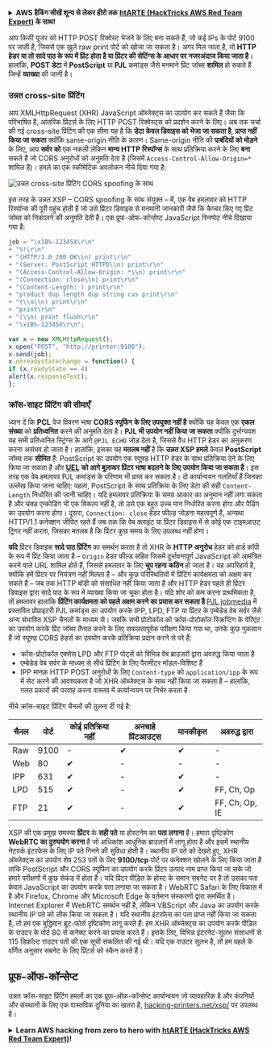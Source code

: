 <details>

<summary><strong>AWS हैकिंग सीखें शून्य से लेकर हीरो तक</strong> <a href="https://training.hacktricks.xyz/courses/arte"><strong>htARTE (HackTricks AWS Red Team Expert)</strong></a><strong> के साथ!</strong></summary>

HackTricks का समर्थन करने के अन्य तरीके:

* यदि आप चाहते हैं कि आपकी **कंपनी का विज्ञापन HackTricks में दिखाई दे** या **HackTricks को PDF में डाउनलोड करें**, तो [**सब्सक्रिप्शन प्लान्स**](https://github.com/sponsors/carlospolop) देखें!
* [**आधिकारिक PEASS & HackTricks स्वैग**](https://peass.creator-spring.com) प्राप्त करें
* [**The PEASS Family**](https://opensea.io/collection/the-peass-family) की खोज करें, हमारा एक्सक्लूसिव [**NFTs**](https://opensea.io/collection/the-peass-family) का संग्रह
* 💬 [**Discord group**](https://discord.gg/hRep4RUj7f) में **शामिल हों** या [**telegram group**](https://t.me/peass) में या **Twitter** पर मुझे 🐦 [**@carlospolopm**](https://twitter.com/carlospolopm) **का अनुसरण करें**.
* **HackTricks** के [**github repos**](https://github.com/carlospolop/hacktricks) और [**HackTricks Cloud**](https://github.com/carlospolop/hacktricks-cloud) में PRs सबमिट करके अपनी हैकिंग ट्रिक्स शेयर करें।

</details>


आप किसी यूजर को HTTP POST रिक्वेस्ट भेजने के लिए बना सकते हैं, जो कई IPs के पोर्ट 9100 पर जाती है, जिससे एक खुले raw print पोर्ट को खोजा जा सकता है। अगर मिल जाता है, तो **HTTP हेडर या तो सादे पाठ के रूप में प्रिंट होता है या प्रिंटर की सेटिंग्स के आधार पर नजरअंदाज किया जाता है**। हालांकि, **POST डेटा** में **PostScript** या **PJL** कमांड्स जैसे मनमाने प्रिंट जॉब्स **शामिल** हो सकते हैं जिन्हें **व्याख्या** की जानी है।

### उन्नत cross-site प्रिंटिंग

आप XMLHttpRequest (XHR) JavaScript ऑब्जेक्ट्स का उपयोग कर सकते हैं जैसा कि परिभाषित है, आंतरिक प्रिंटर्स के लिए HTTP POST रिक्वेस्ट्स को प्रदर्शन करने के लिए। अब तक चर्चा की गई cross-site प्रिंटिंग की एक सीमा यह है कि **डेटा केवल डिवाइस को भेजा जा सकता है**, **प्राप्त नहीं किया जा सकता** क्योंकि same-origin नीति के कारण। Same-origin नीति की **पाबंदियों को मोड़ने** के लिए, आप **सर्वर को** एक नकली लेकिन **मान्य HTTP रिस्पॉन्स** के साथ प्रतिक्रिया करने के लिए **बना** सकते हैं जो CORS अनुरोधों को अनुमति देता है (जिसमें `Access-Control-Allow-Origin=*` शामिल है)। हमले का एक स्कीमेटिक अवलोकन नीचे दिया गया है:

![उन्नत cross-site प्रिंटिंग CORS spoofing के साथ](http://hacking-printers.net/wiki/images/thumb/c/ce/Cross-site-printing.png/900px-Cross-site-printing.png)

इस तरह के उन्नत XSP – CORS spoofing के साथ संयुक्त – में, एक वेब हमलावर को HTTP रिस्पॉन्स की पूरी पहुंच होती है जो उसे प्रिंटर डिवाइस से मनमानी जानकारी जैसे कि कैप्चर किए गए प्रिंट जॉब्स को निकालने की अनुमति देती है। एक प्रूफ-ऑफ-कॉन्सेप्ट JavaScript स्निप्पेट नीचे दिखाया गया है:
```javascript
job = "\x1B%-12345X\r\n"
+ "%!\r\n"
+ "(HTTP/1.0 200 OK\\n) print\r\n"
+ "(Server: PostScript HTTPD\\n) print\r\n"
+ "(Access-Control-Allow-Origin: *\\n) print\r\n"
+ "(Connection: close\\n) print\r\n"
+ "(Content-Length: ) print\r\n"
+ "product dup length dup string cvs print\r\n"
+ "(\\n\\n) print\r\n"
+ "print\r\n"
+ "(\\n) print flush\r\n"
+ "\x1B%-12345X\r\n";

var x = new XMLHttpRequest();
x.open("POST", "http://printer:9100");
x.send(job);
x.onreadystatechange = function() {
if (x.readyState == 4)
alert(x.responseText);
};
```
### क्रॉस-साइट प्रिंटिंग की सीमाएँ

ध्यान दें कि **PCL** पेज विवरण भाषा **CORS स्पूफिंग के लिए उपयुक्त नहीं है** क्योंकि यह केवल एक **एकल संख्या** को **प्रतिध्वनित** करने की अनुमति देता है। **PJL भी उपयोग नहीं किया जा सकता** क्योंकि दुर्भाग्यवश यह सभी प्रतिध्वनित स्ट्रिंग्स के आगे `@PJL ECHO` जोड़ देता है, जिससे वैध HTTP हेडर का अनुकरण करना असंभव हो जाता है। हालांकि, इसका यह **मतलब नहीं** है कि **उन्नत XSP हमले** केवल **PostScript** जॉब्स तक **सीमित** हैं: PostScript का उपयोग एक स्पूफ़्ड HTTP हेडर के साथ प्रतिक्रिया देने के लिए किया जा सकता है और [**UEL**](./#uel) **को आगे बुलाकर प्रिंटर भाषा बदलने के लिए उपयोग किया जा सकता है**। इस तरह एक वेब हमलावर PJL कमांड्स के परिणाम भी प्राप्त कर सकता है। दो कार्यान्वयन गलतियाँ हैं जिनका उल्लेख किया जाना चाहिए: पहला, PostScript के साथ प्रतिक्रिया के लिए डेटा की सही `Content-Length` निर्धारित की जानी चाहिए। यदि हमलावर प्रतिक्रिया के समग्र आकार का अनुमान नहीं लगा सकता है और चंक्ड एन्कोडिंग भी एक विकल्प नहीं है, तो उसे एक बहुत उच्च मान निर्धारित करना होगा और पैडिंग का उपयोग करना होगा। दूसरा, `Connection: close` हेडर फील्ड जोड़ना महत्वपूर्ण है, अन्यथा HTTP/1.1 कनेक्शन जीवित रहते हैं जब तक कि वेब क्लाइंट या प्रिंटर डिवाइस में से कोई एक टाइमआउट ट्रिगर नहीं करता, जिसका मतलब है कि प्रिंटर कुछ समय के लिए उपलब्ध नहीं होगा।

**यदि** प्रिंटर डिवाइस **सादे** **पाठ प्रिंटिंग** का समर्थन करता है तो XHR के **HTTP अनुरोध** हेडर को हार्ड कॉपी के रूप में प्रिंट किया जाता है – `Origin` हेडर फील्ड सहित जिसमें दुर्भावनापूर्ण JavaScript को आमंत्रित करने वाले URL शामिल होते हैं, जिससे हमलावर के लिए **चुप रहना** **कठिन** हो जाता है। यह अपरिहार्य है, क्योंकि हमें प्रिंटर पर नियंत्रण नहीं मिलता है – और कुछ परिस्थितियों में प्रिंटिंग कार्यक्षमता को अक्षम कर सकते हैं – जब तक HTTP बॉडी को संसाधित नहीं किया जाता है और HTTP हेडर पहले ही प्रिंटर डिवाइस द्वारा सादे पाठ के रूप में व्याख्या किया जा चुका होता है। यदि शोर को कम करना प्राथमिकता है, तो हमलावर हालांकि **प्रिंटिंग कार्यक्षमता को पहले अक्षम करने का प्रयास कर सकता है** [PJL jobmedia](http://hacking-printers.net/wiki/index.php/Document_processing#PJL_jobmedia) में प्रस्तावित प्रोप्राइटरी PJL कमांड्स का उपयोग करके IPP, LPD, FTP या प्रिंटर के एम्बेडेड वेब सर्वर जैसे अन्य संभावित XSP चैनलों के माध्यम से। जबकि सभी प्रोटोकॉल को क्रॉस-प्रोटोकॉल स्क्रिप्टिंग के वेरिएंट का उपयोग करके प्रिंट जॉब्स तैनात करने के लिए सफलतापूर्वक परीक्षण किया गया था, उनके कुछ नुकसान हैं जो स्पूफ़्ड CORS हेडर्स का उपयोग करके प्रतिक्रिया प्रदान करने से परे हैं:

* क्रॉस-प्रोटोकॉल एक्सेस LPD और FTP पोर्ट्स को विभिन्न वेब ब्राउज़रों द्वारा अवरुद्ध किया जाता है
* एम्बेडेड वेब सर्वर के माध्यम से सीधे प्रिंटिंग के लिए पैरामीटर मॉडल-विशिष्ट हैं
* IPP मानक HTTP POST अनुरोधों के लिए `Content-type` को `application/ipp` के रूप में सेट करने की आवश्यकता है जो XHR ऑब्जेक्ट्स के साथ नहीं किया जा सकता है – हालांकि, गलत प्रकारों की परवाह करना वास्तव में कार्यान्वयन पर निर्भर करता है

नीचे क्रॉस-साइट प्रिंटिंग चैनलों की तुलना दी गई है:

| चैनल | पोर्ट | कोई प्रतिक्रिया नहीं | अनचाहे प्रिंटआउट्स | मानकीकृत | अवरुद्ध द्वारा     |
| ------- | ---- | ----------- | --------------------- | ------------ | -------------- |
| Raw     | 9100 | -           | ✔                     | ✔            | -              |
| Web     | 80   | ✔           | -                     | -            | -              |
| IPP     | 631  | ✔           | -                     | ✔            | -              |
| LPD     | 515  | ✔           | -                     | ✔            | FF, Ch, Op     |
| FTP     | 21   | ✔           | -                     | ✔            | FF, Ch, Op, IE |

XSP की एक प्रमुख समस्या **प्रिंटर** के **सही पते** या होस्टनेम का **पता लगाना** है। हमारा दृष्टिकोण **WebRTC का दुरुपयोग करना** है जो अधिकांश आधुनिक ब्राउज़रों में लागू होता है और इसमें स्थानीय नेटवर्क इंटरफेस के लिए IP पते गिनने की सुविधा होती है। स्थानीय IP पते को देखते हुए, XHR ऑब्जेक्ट्स का उपयोग शेष 253 पतों के लिए **9100/tcp** पोर्ट पर कनेक्शन खोलने के लिए किया जाता है ताकि PostScript और CORS स्पूफिंग का उपयोग करके प्रिंटर उत्पाद नाम प्राप्त किया जा सके जो हमारे परीक्षणों में कुछ सेकंड में होता है। यदि प्रिंटर पीड़ित के होस्ट के समान सबनेट पर है तो उसका पता केवल JavaScript का उपयोग करके पता लगाया जा सकता है। WebRTC Safari के लिए विकास में है और Firefox, Chrome और Microsoft Edge के वर्तमान संस्करणों द्वारा समर्थित है। Internet Explorer में WebRTC समर्थन नहीं है, लेकिन VBScript और Java का उपयोग करके स्थानीय IP पते को लीक किया जा सकता है। यदि स्थानीय इंटरफेस का पता प्राप्त नहीं किया जा सकता है, तो हम एक बुद्धिमान ब्रूट-फोर्स दृष्टिकोण लागू करते हैं: हम XHR ऑब्जेक्ट्स का उपयोग करके पीड़ित के राउटर के पोर्ट 80 से कनेक्ट करने का प्रयास करते हैं। इसके लिए, विभिन्न इंटरनेट-सुलभ संसाधनों से 115 डिफ़ॉल्ट राउटर पतों की एक सूची संकलित की गई थी। यदि एक राउटर सुलभ है, तो हम पहले के वर्णित अनुसार सबनेट के लिए प्रिंटर्स को स्कैन करते हैं।

## प्रूफ-ऑफ-कॉन्सेप्ट

उन्नत क्रॉस-साइट प्रिंटिंग हमलों का एक प्रूफ-ऑफ-कॉन्सेप्ट कार्यान्वयन जो व्यावहारिक है और कंपनियों और संस्थानों के लिए एक वास्तविक दुनिया का खतरा है, [hacking-printers.net/xsp/](http://hacking-printers.net/xsp/) पर उपलब्ध है।


<details>

<summary><strong>Learn AWS hacking from zero to hero with</strong> <a href="https://training.hacktricks.xyz/courses/arte"><strong>htARTE (HackTricks AWS Red Team Expert)</strong></a><strong>!</strong></summary>

HackTricks का समर्थन करने के अन्य तरीके:

* य
